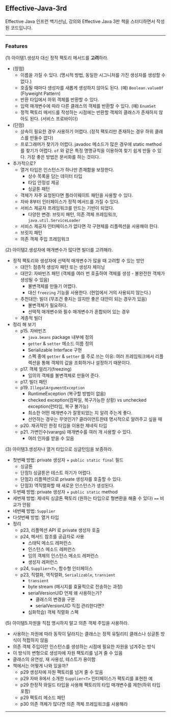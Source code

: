 ## Effective-Java-3rd

Effective Java 인프런 백기선님, 강의와 Effective Java 3판 책을 스터디하면서 작성된 코드입니다.  

---

### Features

(1) 아이템1.생성자 대신 정적 팩토리 메서드를 **고려**하라.
* (장점)
  * 이름을 가질 수 있다. (명시적 방법, 동일한 시그니처를 가진 생성자를 생성할 수 없다.)
  * 호출될 때마다 생성자를 새롭게 생성하지 않아도 된다. (예) ```Boolean.valueOf```
    (Flyweight Pattern)
  * 반환 타입에서 하위 객체를 반환할 수 있다.
  * 입력 매개변수에 따라 다른 클래스의 객체를 반환할 수 있다. (예) ```EnumSet```
  * 정적 팩토리 매서드를 작성하는 시점에는 반환할 객체의 클래스가 존재하지 않아도 된다. (서비스 프로바이더)
* (단점)
  * 상속이 필요한 경우 사용하기 어렵다. (정적 팩토리만 존재하는 경우 하위 클래스를 만들수 없다)
  * 프로그래머가 찾기가 어렵다. javadoc 메소드가 많은 경우에 static method 를 찾기가 어렵다. ```of``` 와 같은 특정 명명규칙을 이용하여 찾기 쉽게 만들 수 있다. 가장 좋은 방법은 문서화를 하는 것이다.
* 추가적으로?
  * 열거 타입은 인스턴스가 하나만 존재함을 보장한다.
    * 상수 목록을 담는 데이터 타입
    * 타입 안정성 제공
    * 싱글톤 패턴
  * 객체가 자주 요청된다면 플라이웨이트 패턴을 사용할 수 있다.
  * 자바 8부터 인터페이스가 정적 메서드를 가질 수 있다.
  * 서비스 제공자 프레임워크를 만드는 기반이 되었다.
    * 다양한 변경: 브릿지 패턴, 의존 객체 프레임워크, ```java.util.ServiceLoader```
  * 서비스 제공자 인터페이스가 없다면 각 구현체를 리플렉션을 사용해야 한다.
  * 브릿지 패턴
  * 의존 객체 주입 프레임워크

(2) 아이템2.생성자에 매개변수가 많다면 빌더를 고려해라.
* 정적 팩토리와 생성자에 선택적 매개변수가 많을 때 고려할 수 있는 방안
  * 대안1: 점층적 생성자 패턴 또는 생성자 체이닝
  * 대안2: 자바빈즈 패턴 (객체를 여러 번 호출하여 객체를 생성 - 불완전한 객체가 생성될 수 있음)
    * 불변객체를 만들기 어렵다.
    * 대신 ```freezing``` 기능을 사용한다. (현업에서 거의 사용되지 않는다.)
  * 추천대안: 빌더 (무조건 좋지는 않지만 좋은 대안이 되는 경우가 있음)
    * 불변객체가 필요하다.
    * 선택적 매개변수와 필수 매개변수가 혼합되어 있는 경우
  * 계층적 빌더
* 정리 해 보기
  * p15. 자바빈즈
    * ```java.beans``` package 내부에 정의
    * ```getter``` & ```setter``` 메소드 이름 정의
    * Serializable Interface 구현
    * 스펙 중에 ```getter``` & ```setter``` 를 주로 쓰는 이유: 여러 프레임워크에서 리플렉션을 통해 객체의 값을 조회하거나 설정하기 때문이다.
  * p17. 객체 얼리기(freezing)
    * 임의의 객체를 불변객체로 만들어 준다.
  * p17. 빌더 패턴
  * p19. ```IllegalArgumentException```
    * RuntimeException (복구할 방법이 없음)
    * checked exception(컴파일, 복구가능한 상황) vs unchecked exception(런타임, 복구 불가능)
    * 최소한 어떤 매개변수가 잘못되었는 지 알려 주는게 좋다.
    * 선언하는 경우는 무엇인가? 클라이언트한테 명시적으로 알려주고 싶을 때
  * p20. 재귀적인 한정 타입을 이용한 제네릭 타입
  * p21. 가변인수(varargs) 매개변수를 여러 개 사용할 수 있다.
    * 여러 인자를 받을 수 있음

(3) 아이템3.생성자나 열거 타입으로 싱글턴임을 보증하라.
* 첫번째 방법: private 생성자 + ```public static final``` 필드
  * 싱글톤
  * 단점1) 싱글톤은 테스트 하기가 어렵다.
  * 단점2) 리플렉션으로 private 생성자를 호출할 수 있다.
  * 단점3) 역직렬화할 때 새로운 인스턴스가 생성된다.
* 두번째 방법: private 생성자 + ```public static``` method
* 세번재 방법: 제네릭 싱글톤 팩토리 (원하는 타입으로 형변환을 해줄 수 있다) ```==``` 비교가 안됨
* 네번째 방법: ```Supplier```
* 다섯번째 방법: 열거 타입
* 정리
  * p23, 리플렉션 API 로 private 생성자 호출
  * p24, 메서드 참조를 공급자로 사용
    * 스태틱 메소드 레퍼런스
    * 인스턴스 메소드 레퍼런스
    * 임의 객체의 인스턴스 메소드 레퍼런스
    * 생성자 레퍼런스
  * p24, ```Supplier<T>```, 함수형 인터페이스
  * p23, 직렬화, 역직렬화, ```Serializable```, ```transient```
    * ```transient```
    * byte stream (메시지를 효율적으로 전송하는 과정)
    * serialVersionUID 언제 왜 사용하는가?
      * 클래스의 변경을 구분
      * serialVersionUID 직접 관리한다면?
    * 심화학습) 객체 직렬화 스펙

(5) 아이템5.자원을 직접 명시하지 말고 의존 객체 주입을 사용하라.
* 사용하는 자원에 따라 동작이 달라지는 클래스는 정적 유틸리티 클래스나 싱글톤 방식이 적합하지 않음
* 의존 객체 주입이란 인스턴스를 생성하는 시점에 필요한 자원을 넘겨주는 방식
* 이 방식의 변형으로 생성자에 자원 팩토리를 넘겨 줄 수 있음
* 클래스의 유연성, 재 사용성, 테스트가 용이함
* 책에서는 어떻게 나와 있을까?
  * p29 생성자에 자원 팩토리를 넘겨 줄 수 있음
  * p29 자바 8에서 소개한 ```Supplier<T>``` 인터페이스가 팩토리를 표현한 예
  * p29 한정적 와일드 타입을 사용해 팩토리의 타입 매개변수를 제한(하위 타입 포함)
  * p29 팩토리 메소드 패턴
  * p30 의존 객체가 많다면 의존 객체 프레임워크를 사용해라
---